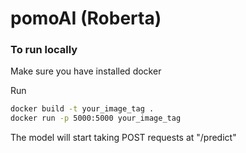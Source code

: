 # pomoAI (Roberta)

### To run locally
Make sure you have installed docker

Run 
```bash
docker build -t your_image_tag . 
docker run -p 5000:5000 your_image_tag
```

The model will start taking POST requests at "/predict"  